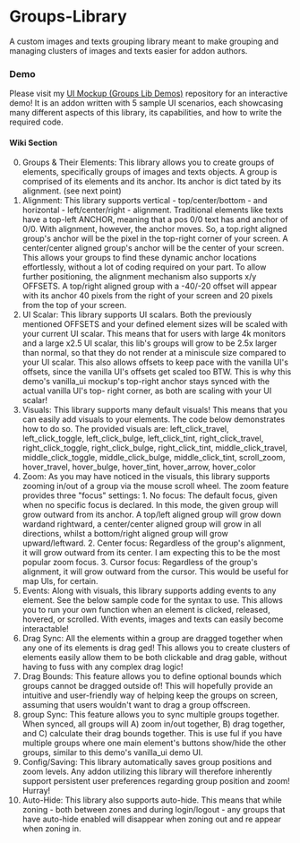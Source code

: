 # Groups-Library
A custom images and texts grouping library meant to make grouping and managing clusters of images and texts easier for addon authors.

### Demo
Please visit my [UI Mockup (Groups Lib Demos)](https://github.com/Roland-J/UI-Mockup-Groups-Lib-Demos-) repository for an interactive demo! It is an addon written with 5 sample UI scenarios, each showcasing many different aspects of this library, its capabilities, and how to write the required code.


#### Wiki Section
0. Groups & Their Elements: This library allows you to create groups of elements, specifically groups of
     images and texts objects. A group is comprised of its elements and its anchor. Its anchor is dict
	 tated by its alignment. (see next point)
1. Alignment: This library supports vertical - top/center/bottom - and horizontal - left/center/right -
     alignment. Traditional elements like texts have a top-left ANCHOR, meaning that a pos 0/0 text has
	 and anchor of 0/0. With alignment, however, the anchor moves. So, a top.right aligned group's
	 anchor will be the pixel in the top-right corner of your screen. A center/center aligned group's
	 anchor will be the center of your screen. This allows your groups to find these dynamic anchor
	 locations effortlessly, without a lot of coding required on your part. To allow further positioning,
	 the alignment mechanism also supports x/y OFFSETS. A top/right aligned group with a -40/-20 offset
	 will appear with its anchor 40 pixels from the right of your screen and 20 pixels from the top of
	 your screen.
2. UI Scalar: This library supports UI scalars. Both the previously mentioned OFFSETS and your defined
     element sizes will be scaled with your current UI scalar. This means that for users with large 4k
	 monitors and a large x2.5 UI scalar, this lib's groups will grow to be 2.5x larger than normal, so
	 that they do not render at a miniscule size compared to your UI scalar. This also allows offsets to
	 keep pace with the vanilla UI's offsets, since the vanilla UI's offsets get scaled too BTW. This is
	 why this demo's vanilla_ui mockup's top-right anchor stays synced with the actual vanilla UI's top-
	 right corner, as both are scaling with your UI scalar!
3. Visuals: This library supports many default visuals! This means that you can easily add visuals to
     your elements. The code below demonstrates how to do so. The provided visuals are:
	     left_click_travel,   left_click_toggle,   left_click_bulge,   left_click_tint,
	     right_click_travel,  right_click_toggle,  right_click_bulge,  right_click_tint,
	     middle_click_travel, middle_click_toggle, middle_click_bulge, middle_click_tint,
	     scroll_zoom, hover_travel, hover_bulge, hover_tint, hover_arrow, hover_color
4. Zoom: As you may have noticed in the visuals, this library supports zooming in/out of a group via the
     mouse scroll wheel. The zoom feature provides three "focus" settings:
         1. No focus: The default focus, given when no specific focus is declared. In this mode, the
                 given group will grow outward from its anchor. A top/left aligned group will grow down
				 wardand rightward, a center/center aligned group will grow in all directions, whilst a
				 bottom/right aligned group will grow upward/leftward.
		 2. Center focus: Regardless of the group's alignment, it will grow outward from its center. I
		         am expecting this to be the most popular zoom focus.
		 3. Cursor focus: Regardless of the group's alignment, it will grow outward from the cursor. This
		         would be useful for map UIs, for certain.
5. Events: Along with visuals, this library supports adding events to any element. See the below sample
     code for the syntax to use. This allows you to run your own function when an element is clicked,
	 released, hovered, or scrolled. With events, images and texts can easily become interactable!
6. Drag Sync: All the elements within a group are dragged together when any one of its elements is drag
     ged! This allows you to create clusters of elements easily allow them to be both clickable and drag
	 gable, without having to fuss with any complex drag logic!
7. Drag Bounds: This feature allows you to define optional bounds which groups cannot be dragged outside
     of! This will hopefully provide an intuitive and user-friendly way of helping keep the groups on
	 screen, assuming that users wouldn't want to drag a group offscreen.
8. group Sync: This feature allows you to sync multiple groups together. When synced, all groups will
     A) zoom in/out together, B) drag together, and C) calculate their drag bounds together. This is use
	 ful if you have multiple groups where one main element's buttons show/hide the other groups, similar
	 to this demo's vanilla_ui demo UI.
9. Config/Saving: This library automatically saves group positions and zoom levels. Any addon utilizing
     this library will therefore inherently support persistent user preferences regarding group position
	 and zoom! Hurray!
10. Auto-Hide: This library also supports auto-hide. This means that while zoning - both between zones and
     during login/logout - any groups that have auto-hide enabled will disappear when zoning out and re
	 appear when zoning in.

